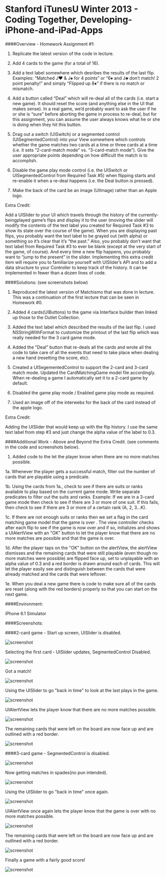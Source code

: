 Stanford iTunesU Winter 2013 - Coding Together, Developing-iPhone-and-iPad-Apps
===============================================================================

####Overview - Homework Assignment #1:

1. Replicate the latest version of the code in lecture.

2. Add 4 cards to the game (for a total of 16).

3. Add a text label somewhere which desribes the results of the last flip. 
    Examples:
    “Matched J♥ & J♠ for 4 points” or “6♦ and J♣ don’t match! 2 point penalty!” and
    simply “Flipped up 8♦” if there is no match or mismatch.
    
4. Add a button called “Deal” which will re-deal all of the cards (i.e. start a new game).
   It should reset the score (and anything else in the UI that makes sense). In a real
   game, we’d probably want to ask the user if he or she is “sure” before aborting the
   game in process to re-deal, but for this assignment, you can assume the user always
   knows what he or she is doing when they hit this button.
   
5. Drag out a switch (UISwitch) or a segmented control (UISegmentedControl) into your
   View somewhere which controls whether the game matches two cards at a time or
   three cards at a time (i.e. it sets “2-card-match mode” vs. “3-card-match mode”).
   Give the user appropriate points depending on how difficult the match is to
   accomplish.

6. Disable the game play mode control (i.e. the UISwitch or UISegmentedControl from
   Required Task #5) when flipping starts and re-enable it when a re-deal happens (i.e.
   the Deal button is pressed).
   
7. Make the back of the card be an image (UIImage) rather than an Apple logo.

Extra Credit:

Add a UISlider to your UI which travels through the history of the currently-beingplayed
game’s flips and display it to the user (moving the slider will modify the contents of
the text label you created for Required Task #3 to show its state over the course of the
game). When you are displaying past flips, you probably want the text label to be grayed
out (with alpha) or something so it’s clear that it’s “the past.” Also, you probably don’t
want that text label from Required Task #3 to ever be blank (except at the very start of
the game, of course). And every time a new flip happens, you probably want to “jump to
the present” in the slider. Implementing this extra credit item will require you to
familiarize yourself with UISlider’s API and to add a data structure to your Controller to
keep track of the history. It can be implemented in fewer than a dozen lines of code.
  
####Solutions: (see screenshots below)

1. Reproduced the latest version of Matchismo that was done in lecture. This was a continuation of the first lecture that can be seen in Homework #0.

2. Added 4 cards(UIButtons) to the game via Interface builder then linked up those to the Outlet Collection.

3. Added the text label which described the results of the last flip. I used NSStringWithFormat to customize the printout of the last flip which was really needed for the 3 card game mode. 

4. Added the "Deal" button that re-deals all the cards and wrote all the code to take care of all the events that need to take place when dealing a new hand (resetting the score, etc).

5. Created a UISegementedControl to support the 2-card and 3-card match mode. Updated the CardMatchingGame model file accordingly. When re-dealing a game I automatically set it to a 2-card game by default.

6. Disabled the game play mode / Enabled game play mode as required.

7. Used an image off of the interwebs for the back of the card instead of the apple logo.

Extra Credit:

Adding the UISlider that would keep up with the flip history. I use the same text label from step #3 and just change the alpha value of the label to 0.3. 


####Additional Work - Above and Beyond the Extra Credit. (see comments in the code and screenshots below).

1. Added code to the let the player know when there are no more matches possible. 

  1a. Whenever the player gets a successful match, filter out the number of cards that are playable using a                predicate.
  
  1b. Using the cards from 1a.,  check to see if there are suits or ranks available to play based on the current game
      mode. Write separate predicates to filter out the suits and ranks. Example: If we are in a 3-card game mode          then check to see if there are 3 or more of one suit. If this fails, then check to see if there are 3 or more        of a certain rank (A, 2, 3...K).
      
  1c. If there are not enough suits or ranks then we set a flag in the card matching game model that the game is over
      . The view controller checks after each flip to see if the game is now over and if so, initializes and shows 
      a UIAlertView with an "OK" button to let the player know that there are no more matches are possible and that        the game is over.
      
  1d. After the player taps on the "OK" button on the alertView, the alertView dismisses and the remaining cards that       were still playable (even though no more matches were possible) are flipped face up, set to unplayable with an 
      alpha value of 0.3 and a red border is drawn around each of cards. This will let the player easily see and           distinguish between the cards that were already matched and the cards that were leftover. 
      
  1e. When you deal a new game there is code to make sure all of the cards are reset (along with the red borders) 
      properly so that you can start on the next game.


####Environment:

iPhone 6.1 Simulator

####Screenshots:

####2-card game - Start up screen, UISlider is disabled.

![screenshot](http://geeksweep.files.wordpress.com/2013/08/homework1_1.png)



Selecting the first card - UISlider updates, SegmentedControl Disabled.

![screenshot](http://geeksweep.files.wordpress.com/2013/08/homework1_2.png)



Got a match!

![screenshot](http://geeksweep.files.wordpress.com/2013/08/homework1_3.png)



Using the UISlider to go "back in time" to look at the last plays in the game.

![screenshot](http://geeksweep.files.wordpress.com/2013/08/homework1_4.png)



UIAlertView lets the player know that there are no more matches possible.

![screenshot](http://geeksweep.files.wordpress.com/2013/08/homework1_5.png)



The remaining cards that were left on the board are now face up and are outlined with a red border.

![screenshot](http://geeksweep.files.wordpress.com/2013/08/homework1_6.png)



####3-card game - SegmentedControl is disabled.

![screenshot](http://geeksweep.files.wordpress.com/2013/08/homework1_7.png)



Now getting matches in spades(no pun intended).

![screenshot](http://geeksweep.files.wordpress.com/2013/08/homework1_8.png)



Using the UISlider to go "back in time" once again.

![screenshot](http://geeksweep.files.wordpress.com/2013/08/homework1_9.png)



UIAlertView once again lets the player know that the game is over with no more matches possible.

![screenshot](http://geeksweep.files.wordpress.com/2013/08/homework1_10.png)



The remaining cards that were left on the board are now face up and are outlined with a red border. 

![screenshot](http://geeksweep.files.wordpress.com/2013/08/homework1_11.png)


Finally a game with a fairly good score!

![screenshot](http://geeksweep.files.wordpress.com/2013/08/homework1_12.png)




